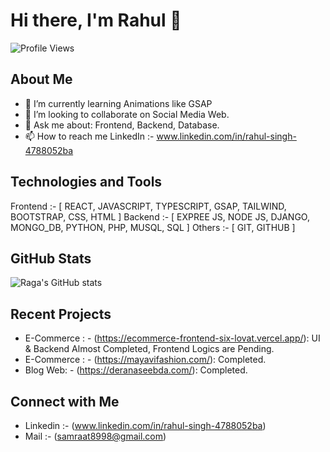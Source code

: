 # Hi there, I'm Rahul 👋

![Profile Views](https://komarev.com/ghpvc/?username=raga302&color=brightgreen)

## About Me

- 🌱 I’m currently learning Animations like GSAP
- 👯 I’m looking to collaborate on Social Media Web.
- 💬 Ask me about: Frontend, Backend, Database.
- 📫 How to reach me LinkedIn :- www.linkedin.com/in/rahul-singh-4788052ba

## Technologies and Tools

Frontend :- [ REACT, JAVASCRIPT, TYPESCRIPT, GSAP, TAILWIND, BOOTSTRAP, CSS, HTML ]
Backend :- [ EXPREE JS, NODE JS, DJANGO, MONGO_DB, PYTHON, PHP, MUSQL, SQL ]
Others :- [ GIT, GITHUB ]

## GitHub Stats

![Raga's GitHub stats](https://github-readme-stats.vercel.app/api?username=raga302&show_icons=true&theme=radical)

## Recent Projects

- E-Commerce : - (https://ecommerce-frontend-six-lovat.vercel.app/): UI & Backend Almost Completed, Frontend Logics are Pending.
- E-Commerce : - (https://mayavifashion.com/): Completed.
- Blog Web: - (https://deranaseebda.com/): Completed.


## Connect with Me
- Linkedin :- (www.linkedin.com/in/rahul-singh-4788052ba)
- Mail :- (samraat8998@gmail.com)
